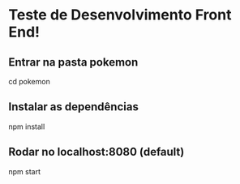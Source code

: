 # Teste de Desenvolvimento Front End!

## Entrar na pasta pokemon
cd pokemon

## Instalar as dependências
npm install

## Rodar no localhost:8080 (default)
npm start
